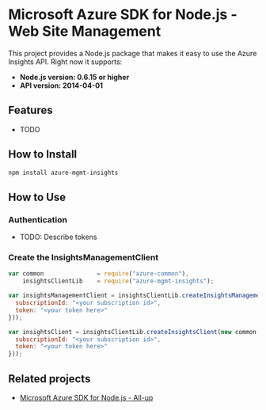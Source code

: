 # Microsoft Azure SDK for Node.js - Web Site Management

This project provides a Node.js package that makes it easy to use the Azure Insights API. Right now it supports:
- **Node.js version: 0.6.15 or higher**
- **API version: 2014-04-01**

## Features

 - TODO

## How to Install

```bash
npm install azure-mgmt-insights
```

## How to Use

### Authentication

 - TODO: Describe tokens

### Create the InsightsManagementClient

```javascript
var common               = require("azure-common"),
    insightsClientLib    = require("azure-mgmt-insights");

var insightsManagementClient = insightsClientLib.createInsightsManagementClient(new common.TokenCloudCredentials({
  subscriptionId: "<your subscription id>",
  token: "<your token here>"
}));

var insightsClient = insightsClientLib.createInsightsClient(new common.TokenCloudCredentials({
  subscriptionId: "<your subscription id>",
  token: "<your token here>"
}));
```

## Related projects

- [Microsoft Azure SDK for Node.js - All-up](https://github.com/WindowsAzure/azure-sdk-for-node)
